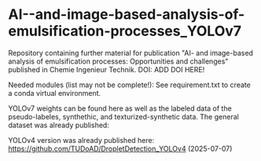 # AI--and-image-based-analysis-of-emulsification-processes_YOLOv7

Repository containing further material for publication "AI- and image-based analysis of emulsification processes: Opportunities and challenges" published in Chemie Ingenieur Technik.
DOI: ADD DOI HERE!

Needed modules (list may not be complete!):
See requirement.txt to create a conda virtual environment.

YOLOv7 weights can be found here as well as the labeled data of the pseudo-labeles, synthethic, and texturized-synthetic data. 
The general dataset was already published: 

YOLOv4 version was already published here: https://github.com/TUDoAD/DropletDetection_YOLOv4 (2025-07-07)
